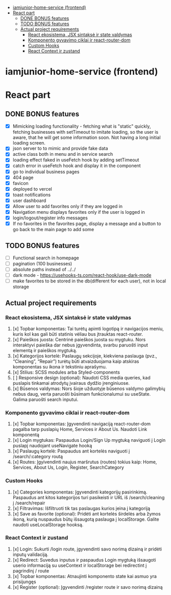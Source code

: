 - [iamjunior-home-service (frontend)](#iamjunior-home-service-frontend)
- [React part](#react-part)
  - [DONE BONUS features](#done-bonus-features)
  - [TODO BONUS features](#todo-bonus-features)
  - [Actual project requirements](#actual-project-requirements)
    - [React ekosistema, JSX sintaksė ir state valdymas](#react-ekosistema-jsx-sintaksė-ir-state-valdymas)
    - [Komponento gyvavimo ciklai ir react-router-dom](#komponento-gyvavimo-ciklai-ir-react-router-dom)
    - [Custom Hooks](#custom-hooks)
    - [React Context ir zustand](#react-context-ir-zustand)

# iamjunior-home-service (frontend)

# React part

## DONE BONUS features

-   [x] Mimicking loading functionality - fetching what is "static" quickly, fetching businesses with setTimeout to imitate loading, so the user is aware, that he will get some information soon. Not having a long initial loading screen.
-   [x] json server to to mimic and provide fake data
-   [x] active class both in menu and in service search
-   [x] loading effect faked in useFetch hook by adding setTimeout
-   [x] catch error in useFetch hook and display it in the component
-   [x] go to individual business pages
-   [x] 404 page
-   [x] favicon
-   [x] deployed to vercel
-   [x] toast notifications
-   [x] user dashboard
-   [x] Allow user to add favorites only if they are logged in
-   [x] Navigation menu displays favorites only if the user is logged in
-   [x] login/logout/register info messages
-   [x] If no favorites in the favorites page, display a message and a button to go back to the main page to add some

## TODO BONUS features

-   [ ] Functional search in homepage
-   [ ] pagination (100 businesses)
-   [ ] absolute paths instead of ../../
-   [ ] dark mode - https://usehooks-ts.com/react-hook/use-dark-mode
-   [ ] make favorites to be stored in the db(different for each user), not in local storage

## Actual project requirements

### React ekosistema, JSX sintaksė ir state valdymas

1. [x] Topbar komponentas: Tai turėtų apimti logotipą ir navigacijos meniu, kuris kol kas gali būti statinis vėliau bus įtrauktas react-router.
2. [x] Paieškos juosta: Centrinė paieškos juosta su mygtuku. Nors interaktyvi paieška dar nebus įgyvendinta, svarbu paruošti input elementą ir paieškos mygtuką.
3. [x] Kategorijos kortelė: Paslaugų sekcijoje, kiekviena paslauga (pvz., “Cleaning”, “Repair”) turėtų būti atvaizduojama kaip atskiras komponentas su ikona ir tekstiniu aprašymu.
4. [x] Stilius: SCSS modules arba Styled-components
5. [ ] Responsive design (optional): Naudoti CSS media queries, kad puslapis tinkamai atrodytų įvairaus dydžio įrenginiuose.
6. [x] Būsenos valdymas: Nors šioje užduotyje būsenos valdymo galimybių nebus daug, verta paruošti būsimam funkcionalumui su useState. Galima paruošti search inputui.

### Komponento gyvavimo ciklai ir react-router-dom

1. [x] Topbar komponentas: Įgyvendinti navigaciją react-router-dom pagalba tarp puslapių Home, Services ir About Us. Naudoti Link komponentą
2. [x] Login mygtukas: Paspaudus Login/Sign Up mygtuką naviguoti į Login puslapį naudojant useNavigate hooką
3. [x] Paslaugų kortelė: Paspaudus ant kortelės naviguoti į /search/:category routą
4. [x] Routes: Įgyivendinti naujus maršrutus (routes) tokius kaip: Home, Services, About Us, Login, Register, SearchCategory

### Custom Hooks

1. [x] Categories komponentas: Įgyvendinti kategorijų pasirinkimą. Paspaudus ant kitos kategorijos turi pasikeisti ir URL iš /search/cleaning į /search/repair
2. [x] Filtravimas: Išfiltruoti tik tas paslaugas kurios įeina į kategoriją
3. [x] Save as favorite (optional): Pridėti ant kortelės širdelės arba žymos ikoną, kurią nuspaudus būtų išsaugotą paslauga į localStorage. Galite naudoti useLocalStorage hooksą.

### React Context ir zustand

1. [x] Login: Sukurti /login route, įgyvendinti savo norimą dizainą ir pridėti inputų validaciją.
2. [x] Redirect: Suvedus inputus ir paspaudus Login mygtuką išsaugoti userio informaciją su useContext ir localStorage bei redirectint į pagrindinį / route
3. [x] Topbar komponentas: Atnaujinti komponento state kai asmuo yra prisijungęs
4. [x] Register (optional): Įgyvendinti /register route ir savo norimą dizainą
